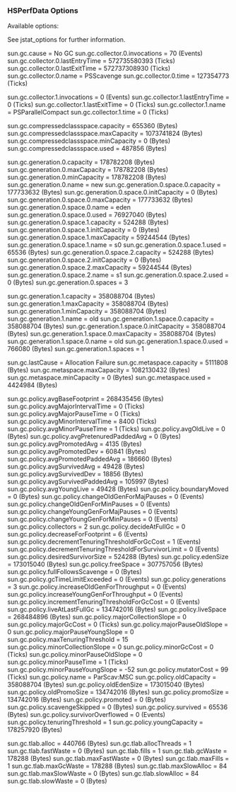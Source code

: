 ### HSPerfData Options

Available options:

See jstat_options for further information.

sun.gc.cause = No GC
sun.gc.collector.0.invocations = 70 (Events)
sun.gc.collector.0.lastEntryTime = 572735580393 (Ticks)
sun.gc.collector.0.lastExitTime = 572737308930 (Ticks)
sun.gc.collector.0.name = PSScavenge
sun.gc.collector.0.time = 127354773 (Ticks)

sun.gc.collector.1.invocations = 0 (Events)
sun.gc.collector.1.lastEntryTime = 0 (Ticks)
sun.gc.collector.1.lastExitTime = 0 (Ticks)
sun.gc.collector.1.name = PSParallelCompact
sun.gc.collector.1.time = 0 (Ticks)

sun.gc.compressedclassspace.capacity = 655360 (Bytes)
sun.gc.compressedclassspace.maxCapacity = 1073741824 (Bytes)
sun.gc.compressedclassspace.minCapacity = 0 (Bytes)
sun.gc.compressedclassspace.used = 487856 (Bytes)

sun.gc.generation.0.capacity = 178782208 (Bytes)
sun.gc.generation.0.maxCapacity = 178782208 (Bytes)
sun.gc.generation.0.minCapacity = 178782208 (Bytes)
sun.gc.generation.0.name = new
sun.gc.generation.0.space.0.capacity = 177733632 (Bytes)
sun.gc.generation.0.space.0.initCapacity = 0 (Bytes)
sun.gc.generation.0.space.0.maxCapacity = 177733632 (Bytes)
sun.gc.generation.0.space.0.name = eden
sun.gc.generation.0.space.0.used = 76927040 (Bytes)
sun.gc.generation.0.space.1.capacity = 524288 (Bytes)
sun.gc.generation.0.space.1.initCapacity = 0 (Bytes)
sun.gc.generation.0.space.1.maxCapacity = 59244544 (Bytes)
sun.gc.generation.0.space.1.name = s0
sun.gc.generation.0.space.1.used = 65536 (Bytes)
sun.gc.generation.0.space.2.capacity = 524288 (Bytes)
sun.gc.generation.0.space.2.initCapacity = 0 (Bytes)
sun.gc.generation.0.space.2.maxCapacity = 59244544 (Bytes)
sun.gc.generation.0.space.2.name = s1
sun.gc.generation.0.space.2.used = 0 (Bytes)
sun.gc.generation.0.spaces = 3

sun.gc.generation.1.capacity = 358088704 (Bytes)
sun.gc.generation.1.maxCapacity = 358088704 (Bytes)
sun.gc.generation.1.minCapacity = 358088704 (Bytes)
sun.gc.generation.1.name = old
sun.gc.generation.1.space.0.capacity = 358088704 (Bytes)
sun.gc.generation.1.space.0.initCapacity = 358088704 (Bytes)
sun.gc.generation.1.space.0.maxCapacity = 358088704 (Bytes)
sun.gc.generation.1.space.0.name = old
sun.gc.generation.1.space.0.used = 766080 (Bytes)
sun.gc.generation.1.spaces = 1

sun.gc.lastCause = Allocation Failure
sun.gc.metaspace.capacity = 5111808 (Bytes)
sun.gc.metaspace.maxCapacity = 1082130432 (Bytes)
sun.gc.metaspace.minCapacity = 0 (Bytes)
sun.gc.metaspace.used = 4424984 (Bytes)

sun.gc.policy.avgBaseFootprint = 268435456 (Bytes)
sun.gc.policy.avgMajorIntervalTime = 0 (Ticks)
sun.gc.policy.avgMajorPauseTime = 0 (Ticks)
sun.gc.policy.avgMinorIntervalTime = 8400 (Ticks)
sun.gc.policy.avgMinorPauseTime = 1 (Ticks)
sun.gc.policy.avgOldLive = 0 (Bytes)
sun.gc.policy.avgPretenuredPaddedAvg = 0 (Bytes)
sun.gc.policy.avgPromotedAvg = 4135 (Bytes)
sun.gc.policy.avgPromotedDev = 60841 (Bytes)
sun.gc.policy.avgPromotedPaddedAvg = 186660 (Bytes)
sun.gc.policy.avgSurvivedAvg = 49428 (Bytes)
sun.gc.policy.avgSurvivedDev = 18856 (Bytes)
sun.gc.policy.avgSurvivedPaddedAvg = 105997 (Bytes)
sun.gc.policy.avgYoungLive = 49428 (Bytes)
sun.gc.policy.boundaryMoved = 0 (Bytes)
sun.gc.policy.changeOldGenForMajPauses = 0 (Events)
sun.gc.policy.changeOldGenForMinPauses = 0 (Events)
sun.gc.policy.changeYoungGenForMajPauses = 0 (Events)
sun.gc.policy.changeYoungGenForMinPauses = 0 (Events)
sun.gc.policy.collectors = 2
sun.gc.policy.decideAtFullGc = 0
sun.gc.policy.decreaseForFootprint = 6 (Events)
sun.gc.policy.decrementTenuringThresholdForGcCost = 1 (Events)
sun.gc.policy.decrementTenuringThresholdForSurvivorLimit = 0 (Events)
sun.gc.policy.desiredSurvivorSize = 524288 (Bytes)
sun.gc.policy.edenSize = 173015040 (Bytes)
sun.gc.policy.freeSpace = 307757056 (Bytes)
sun.gc.policy.fullFollowsScavenge = 0 (Bytes)
sun.gc.policy.gcTimeLimitExceeded = 0 (Events)
sun.gc.policy.generations = 3
sun.gc.policy.increaseOldGenForThroughput = 0 (Events)
sun.gc.policy.increaseYoungGenForThroughput = 0 (Events)
sun.gc.policy.incrementTenuringThresholdForGcCost = 0 (Events)
sun.gc.policy.liveAtLastFullGc = 134742016 (Bytes)
sun.gc.policy.liveSpace = 268484896 (Bytes)
sun.gc.policy.majorCollectionSlope = 0
sun.gc.policy.majorGcCost = 0 (Ticks)
sun.gc.policy.majorPauseOldSlope = 0
sun.gc.policy.majorPauseYoungSlope = 0
sun.gc.policy.maxTenuringThreshold = 15
sun.gc.policy.minorCollectionSlope = 0
sun.gc.policy.minorGcCost = 0 (Ticks)
sun.gc.policy.minorPauseOldSlope = 0
sun.gc.policy.minorPauseTime = 1 (Ticks)
sun.gc.policy.minorPauseYoungSlope = -52
sun.gc.policy.mutatorCost = 99 (Ticks)
sun.gc.policy.name = ParScav:MSC
sun.gc.policy.oldCapacity = 358088704 (Bytes)
sun.gc.policy.oldEdenSize = 173015040 (Bytes)
sun.gc.policy.oldPromoSize = 134742016 (Bytes)
sun.gc.policy.promoSize = 134742016 (Bytes)
sun.gc.policy.promoted = 0 (Bytes)
sun.gc.policy.scavengeSkipped = 0 (Bytes)
sun.gc.policy.survived = 65536 (Bytes)
sun.gc.policy.survivorOverflowed = 0 (Events)
sun.gc.policy.tenuringThreshold = 1
sun.gc.policy.youngCapacity = 178257920 (Bytes)

sun.gc.tlab.alloc = 440766 (Bytes)
sun.gc.tlab.allocThreads = 1
sun.gc.tlab.fastWaste = 0 (Bytes)
sun.gc.tlab.fills = 1
sun.gc.tlab.gcWaste = 178288 (Bytes)
sun.gc.tlab.maxFastWaste = 0 (Bytes)
sun.gc.tlab.maxFills = 1
sun.gc.tlab.maxGcWaste = 178288 (Bytes)
sun.gc.tlab.maxSlowAlloc = 84
sun.gc.tlab.maxSlowWaste = 0 (Bytes)
sun.gc.tlab.slowAlloc = 84
sun.gc.tlab.slowWaste = 0 (Bytes)

